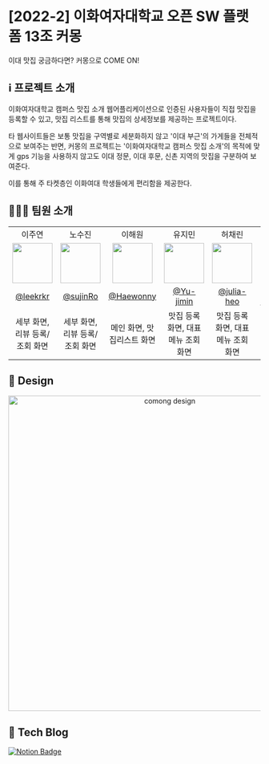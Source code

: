 # [2022-2] 이화여자대학교 오픈 SW 플랫폼 13조 커몽
이대 맛집 궁금하다면? 커몽으로 COME ON! 

## ℹ️ 프로젝트 소개
이화여자대학교 캠퍼스 맛집 소개 웹어플리케이션으로 인증된 사용자들이 직접 맛집을 등록할 수 있고, 맛집 리스트를 통해 맛집의 상세정보를 제공하는 프로젝트이다. 

타 웹사이트들은 보통 맛집을 구역별로 세분화하지 않고 '이대 부근'의 가게들을 전체적으로 보여주는 반면, 커몽의 프로젝트는 '이화여자대학교 캠퍼스 맛집 소개'의 목적에 맞게 gps 기능을 사용하지 않고도 이대 정문, 이대 후문, 신촌 지역의 맛집을 구분하여 보여준다. 

이를 통해 주 타켓층인 이화여대 학생들에게 편리함을 제공한다.

## 👩🏻‍💻 팀원 소개 
<table cellspacing="0" cellpadding="0" width="100%">
  <tr width="100%">
    <td align="center">
      <a>이주연</a>
    </td>
    <td align="center">
      <a>노수진</a>
    </td>
    <td align="center">
      <a>이해원</a>
    </td>
    <td align="center">
      <a>유지민</a>
    </td>
    <td align="center">
      <a>허채린</a>
    </td>
    <td align="center">
      <a>황재령</a>
    </td>
  </tr>
   <tr width="100%">
    <td align="center">
      <img src="https://user-images.githubusercontent.com/94354545/197943299-23693d7a-cf6a-4dc2-ae81-634df461896a.PNG" width="80px"/>
    </td>
    <td align="center">
      <img src="https://user-images.githubusercontent.com/94354545/197943284-efc14202-a8b6-4f5f-bc21-3af09bfb8acb.PNG" width="80px"/>
    </td>
    <td align="center">
      <img src="https://user-images.githubusercontent.com/94354545/197942728-9696e298-c9a9-4128-a8cd-08a23d2cf0eb.png" width="80px"/>
    </td>
    <td align="center">
      <img src="https://user-images.githubusercontent.com/94354545/197943293-7dc9f577-cbcc-4454-b7a6-aa0c346610d9.PNG" width="80px"/>
    </td>
    <td align="center">
      <img src="https://user-images.githubusercontent.com/94354545/197943288-2f89c150-336d-4927-ab46-fa06221a942c.PNG" width="80px"/>
    </td>
    <td align="center">
      <img src="https://user-images.githubusercontent.com/94354545/197943291-b155714d-eb85-4e56-a24a-b994912ab3c3.PNG" width="80px"/>
    </td>
  </tr><tr width="100%">
    <td align="center">
      <a href="https://github.com/leekrkr">@leekrkr</a>
    </td>
    <td align="center">
      <a href="https://github.com/sujinRo">@sujinRo</a>
    </td>
    <td align="center">
      <a href="https://github.com/Haewonny">@Haewonny</a>
    </td>
    <td align="center">
      <a href="https://github.com/Yu-jimin">@Yu-jimin</a>
    </td>
    <td align="center">
      <a href="https://github.com/julia-heo">@julia-heo</a>
    </td>
    <td align="center">
      <a href="https://github.com/Hwang-Jaeryeong">@Hwang-Jaeryeong</a>
    </td>
  </tr>
  <tr width="100%">
    <td align="center">
      <a>세부 화면, 리뷰 등록/조회 화면</a>
    </td>
    <td align="center">
      <a>세부 화면, 리뷰 등록/조회 화면</a>
    </td>
    <td align="center">
      <a>메인 화면, 맛집리스트 화면</a>
    </td>
    <td align="center">
      <a>맛집 등록 화면, 대표메뉴 조회 화면</a>
    </td>
    <td align="center">
      <a>맛집 등록 화면, 대표메뉴 조회 화면</a>
    </td>
    <td align="center">
      <a>메인 화면, 맛집리스트 화면</a>
    </td>
  </tr>

</table>

## 🎨 Design
<div align="center">
<img width="629" alt="comong design" src="https://user-images.githubusercontent.com/94354545/200033842-fb555364-829b-4e39-81dc-8fcef0e1171c.png">
</div>


## 📝 Tech Blog

[![Notion Badge](https://img.shields.io/badge/-Notion-92a8d1?logo=notion&logoColor=white&link=https://haewonny.notion.site/COMONG-Blog-b35da2cbafa24d658550bc8fc9e4372b
)](https://haewonny.notion.site/COMONG-Blog-b35da2cbafa24d658550bc8fc9e4372b
)
